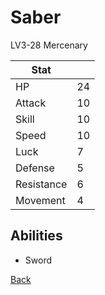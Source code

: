 # Saber

LV3-28 Mercenary

| Stat       | <!-- --> |
| ---------- | -------- |
| HP         | 24       |
| Attack     | 10       |
| Skill      | 10       |
| Speed      | 10       |
| Luck       | 7        |
| Defense    | 5        |
| Resistance | 6        |
| Movement   | 4        |

## Abilities

- Sword

[Back](README.md)

